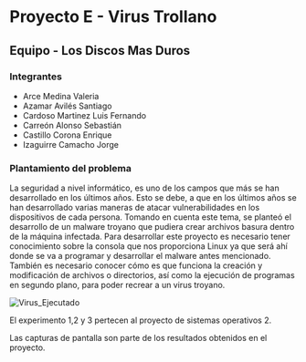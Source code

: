 # Proyecto E - Virus Trollano

## Equipo - Los Discos Mas Duros

### Integrantes
* Arce Medina Valeria
* Azamar Avilés Santiago
* Cardoso Martinez Luis Fernando
* Carreón Alonso Sebastián
* Castillo Corona Enrique
* Izaguirre Camacho Jorge

### Plantamiento del problema
La seguridad a nivel informático, es uno de los campos que más se han desarrollado en los últimos años. Esto se debe, a que en los últimos años se han desarrollado varias maneras de atacar vulnerabilidades en los dispositivos de cada persona. Tomando en cuenta este tema, se planteó el desarrollo de un malware troyano que pudiera crear archivos basura dentro de la máquina infectada. Para desarrollar este proyecto es necesario tener conocimiento sobre la consola que nos proporciona Linux ya que será ahí donde se va a programar y desarrollar el malware antes mencionado. También es necesario conocer cómo es que funciona la creación y modificación de archivos o directorios, así como la ejecución de programas en segundo plano, para poder recrear a un virus troyano.


![Virus_Ejecutado](https://github.com/Enrique290/Proyecto.E-Virus-Trollano/blob/main/ScreenShot.jpg)


El experimento 1,2 y 3 pertecen al proyecto de sistemas operativos 2.

Las capturas de pantalla son parte de los resultados obtenidos en el proyecto.
